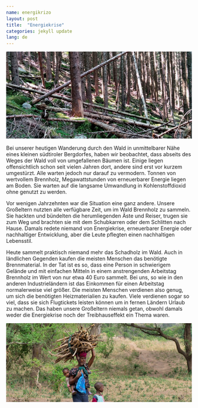 ```yaml
---
name: energikrizo
layout: post
title:  "Energiekrise"
categories: jekyll update
lang: de
---
```

![Bild](../../bildoj/arbaro.jpg)


Bei unserer heutigen Wanderung durch den Wald in unmittelbarer Nähe eines kleinen südtiroler Bergdorfes, haben wir beobachtet, dass abseits des Weges der Wald voll von umgefallenen Bäumen ist. Einige liegen offensichtlich schon seit vielen Jahren dort, andere sind erst vor kurzem umgestürzt. Alle warten jedoch nur darauf zu vermodern. Tonnen von wertvollem Brennholz, Megawattstunden von erneuerbarer Energie liegen am Boden. Sie warten auf die langsame Umwandlung in Kohlenstoffdioxid ohne genutzt zu werden.

Vor wenigen Jahrzehnten war die Situation eine ganz andere. Unsere Großeltern nutzten alle verfügbare Zeit, um im Wald Brennholz zu sammeln. Sie hackten und bündelten die herumliegenden Äste und Reiser, trugen sie zum Weg und brachten sie mit dem Schubkarren oder dem Schlitten nach Hause. Damals redete niemand von Energiekrise, erneuerbarer Energie oder nachhaltiger Entwicklung, aber die Leute pflegten einen nachhaltigen Lebensstil.

Heute sammelt praktisch niemand mehr das Schadholz im Wald. Auch in ländlichen Gegenden kaufen die meisten Menschen das benötigte Brennmaterial. In der Tat ist es so, dass eine Person in schwierigem Gelände und mit einfachen Mitteln in einem anstrengenden Arbeitstag Brennholz im Wert von nur etwa 40 Euro sammelt. Bei uns, so wie in den anderen Industrieländern ist das Einkommen für einen Arbeitstag normalerweise viel größer. Die meisten Menschen verdienen also genug, um sich die benötigten Heizmaterialien zu kaufen. Viele verdienen sogar so viel, dass sie sich Flugtickets leisten können um in fernen Ländern Urlaub zu machen. Das haben unsere Großeltern niemals getan, obwohl damals weder die Energiekrise noch der Treibhauseffekt ein Thema waren.

![Bild](../../bildoj/tansania-holz-sammeln.jpg)

